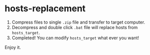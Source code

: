 # hosts-replacement

1. Compress files to single `.zip` file and transfer to target computer.
2. Decompress and double click `.bat` file will replace hosts from `hosts_target`.
3. Completed! You can modify `hosts_target` what ever you want!

Enjoy it.